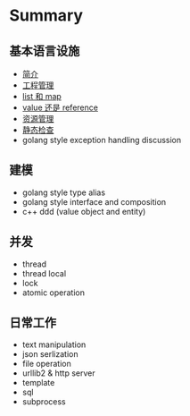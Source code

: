 # Summary

## 基本语言设施
* [简介](README.md)
* [工程管理](project-setup/chapter.md)
* [list 和 map](list-and-map/chapter.md)
* [value 还是 reference](value-or-reference/chapter.md)
* [资源管理](resource-management/chapter.md)
* [静态检查](static-analysis/chapter.md)
* golang style exception handling discussion

## 建模
* golang style type alias
* golang style interface and composition
* c++ ddd (value object and entity)

## 并发
* thread
* thread local
* lock
* atomic operation

## 日常工作
* text manipulation
* json serlization
* file operation
* urllib2 & http server
* template
* sql
* subprocess

